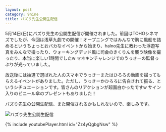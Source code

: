 ```yaml
---
layout: post
category: 9nine
title: バズり先生公開生配信
---
```

5月14日(日)にバズり先生の公開生配信が開催されました。前回はTOHOシネマズでしたが、今回は浅草九劇での開催！オープニングではみんなで胸に風船を詰めるというちょっとおバカなイベントから始まり、halno先生に教わった浮遊写真をみんなで撮ったり、ウォーキングデッド風に司会のきくりんを襲う映像を撮ったり、本当に楽しい1時間でしたw マネキンチャレンジでのうっきーの監督っぷりが光っていました。

放送後には抽選で選ばれた人のスマホでうっきーまたはひろろの動画を撮ってもらえるイベントがありました。ただし、うっきーかひろろに告白されて振る、というシチュエーションです。皆さんのリアクションが超面白かったですw サイン入りのビニール傘のプレゼントもありました！

バズり先生の公開生配信、また開催されるかもしれないので、楽しみです。

![バズり先生公開生配信](https://pbs.twimg.com/media/C_yO5osUQAM0AtT.jpg)

{% include youtubePlayer.html id="Zz4yQgbgNsw" %}